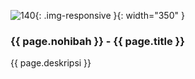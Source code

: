 ---
---

![140](/static/img/hibahcms/140.png){: .img-responsive }{: width="350" }

### {{ page.nohibah }} - {{ page.title }}

{{ page.deskripsi }}

